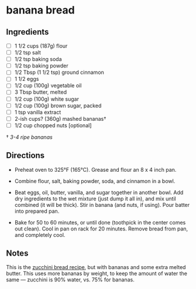 # banana bread

## Ingredients

* [ ] 1 1/2 cups (187g) flour
* [ ] 1/2 tsp salt
* [ ] 1/2 tsp baking soda
* [ ] 1/2 tsp baking powder
* [ ] 1/2 Tbsp (1 1/2 tsp) ground cinnamon
* [ ] 1 1/2 eggs
* [ ] 1/2 cup (100g) vegetable oil
* [ ] 3 Tbsp butter, melted
* [ ] 1/2 cup (100g) white sugar
* [ ] 1/2 cup (100g) brown sugar, packed
* [ ] 1 tsp vanilla extract
* [ ] 2-ish cups? (360g) mashed bananas†
* [ ] 1/2 cup chopped nuts [optional]

† _3-4 ripe bananas_


## Directions

* Preheat oven to 325°F (165°C). Grease and flour an 8 x 4 inch pan. 

* Combine flour, salt, baking powder, soda, and cinnamon in a bowl.

* Beat eggs, oil, butter, vanilla, and sugar together in another bowl. Add dry ingredients to the wet mixture (just dump it all in), and mix until combined (it will be thick). Stir in banana (and nuts, if using). Pour batter into prepared pan.

* Bake for 50 to 60 minutes, or until done (toothpick in the center comes out clean). Cool in pan on rack for 20 minutes. Remove bread from pan, and completely cool.


## Notes

This is the [zucchini bread recipe](./zucchini-bread.md), but with bananas and some extra melted butter. This uses more bananas by weight, to keep the amount of water the same &mdash; zucchini is 90% water, vs. 75% for bananas.

